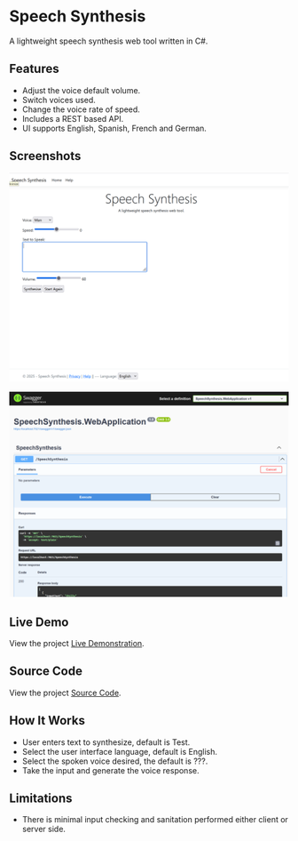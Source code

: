 # Speech Synthesis
A lightweight speech synthesis web tool written in C#. 

## Features
- Adjust the voice default volume.
- Switch voices used.
- Change the voice rate of speed.
- Includes a REST based API.
- UI supports English, Spanish, French and German.

## Screenshots
![Screenshot 1](https://github.com/hayes0278/Speech-Synthesis/blob/37863ce0be22f7318e1dee002e2732295bd7e1b7/Media/Screenshots/HomePage.png)

![Screenshot 2](https://github.com/hayes0278/Speech-Synthesis/blob/main/Media/Screenshots/APIHome.png)

## Live Demo
View the project [Live Demonstration](https://speech.cmhva.com/).

## Source Code
View the project [Source Code](https://github.com/hayes0278/Speech-Synthesis).

## How It Works
- User enters text to synthesize, default is Test.
- Select the user interface language, default is English.
- Select the spoken voice desired, the default is ???.
- Take the input and generate the voice response.

## Limitations
- There is minimal input checking and sanitation performed either client or server side.